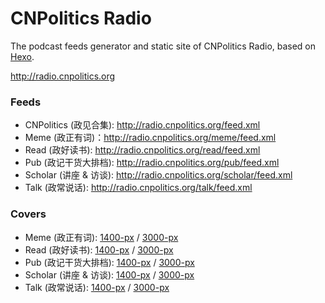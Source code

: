 # CNPolitics Radio

The podcast feeds generator and static site of CNPolitics Radio, based on [Hexo](https://hexo.io).

<http://radio.cnpolitics.org>

### Feeds
- CNPolitics (政见合集): <http://radio.cnpolitics.org/feed.xml>
- Meme (政正有词)：<http://radio.cnpolitics.org/meme/feed.xml>
- Read (政好读书): <http://radio.cnpolitics.org/read/feed.xml>
- Pub (政记干货大排档): <http://radio.cnpolitics.org/pub/feed.xml>
- Scholar (讲座 & 访谈): <http://radio.cnpolitics.org/scholar/feed.xml>
- Talk (政常说话): <http://radio.cnpolitics.org/talk/feed.xml>

### Covers
- Meme (政正有词): [1400-px](http://radio.cnpolitics.org/assets/cover/meme-cover1400-v1.0.jpg) / [3000-px](http://radio.cnpolitics.org/assets/cover/meme-cover3000-v1.0.jpg)
- Read (政好读书): [1400-px](http://radio.cnpolitics.org/assets/cover/read-cover1400-v1.0.jpg) / [3000-px](http://radio.cnpolitics.org/assets/cover/read-cover3000-v1.0.jpg)
- Pub (政记干货大排档): [1400-px](http://radio.cnpolitics.org/assets/cover/pub-cover1400-v1.0.jpg) / [3000-px](http://radio.cnpolitics.org/assets/cover/pub-cover3000-v1.0.jpg)
- Scholar (讲座 & 访谈): [1400-px](http://radio.cnpolitics.org/assets/cover/scholar-cover1400-v1.0.jpg) / [3000-px](http://radio.cnpolitics.org/assets/cover/scholar-cover3000-v1.0.jpg)
- Talk (政常说话): [1400-px](http://radio.cnpolitics.org/assets/cover/talk-cover1400-v1.0.jpg) / [3000-px](http://radio.cnpolitics.org/assets/cover/talk-cover3000-v1.0.jpg)
